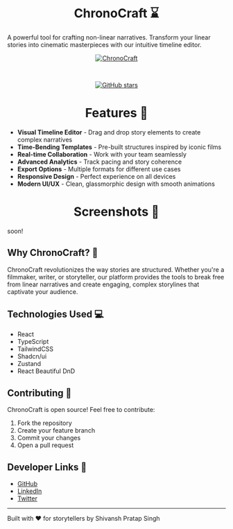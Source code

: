 <h1 align="center" id="title">ChronoCraft ⌛</h1>

A powerful tool for crafting non-linear narratives. Transform your linear stories into cinematic masterpieces with our intuitive timeline editor.


<div align="center">

[![ChronoCraft](https://img.shields.io/badge/Try-ChronoCraft-8b5cf6?style=for-the-badge)](https://chrono-craft-mu.vercel.app/)

<br>

[![GitHub stars](https://img.shields.io/github/stars/ShiiiivanshSingh/chronocraft?style=for-the-badge&color=purple)](https://github.com/ShiiiivanshSingh/chronocraft/stargazers)
</div>

<h1 align="center">Features 🚀</h1>

- **Visual Timeline Editor** - Drag and drop story elements to create complex narratives
- **Time-Bending Templates** - Pre-built structures inspired by iconic films
- **Real-time Collaboration** - Work with your team seamlessly
- **Advanced Analytics** - Track pacing and story coherence
- **Export Options** - Multiple formats for different use cases
- **Responsive Design** - Perfect experience on all devices
- **Modern UI/UX** - Clean, glassmorphic design with smooth animations

<h1 align="center">Screenshots 📸</h1>

soon!
<!--
<p align="center">
  <img src="https://github.com/user-attachments/assets/screenshot1.png">
  <br>
  <img src="https://github.com/user-attachments/assets/screenshot2.png">
  <br>
  <img src="https://github.com/user-attachments/assets/screenshot3.png">
</p>
-->


## Why ChronoCraft? 🤔

ChronoCraft revolutionizes the way stories are structured. Whether you're a filmmaker, writer, or storyteller, our platform provides the tools to break free from linear narratives and create engaging, complex storylines that captivate your audience.

## Technologies Used 💻

- React
- TypeScript
- TailwindCSS
- Shadcn/ui
- Zustand
- React Beautiful DnD

## Contributing 🤝

ChronoCraft is open source! Feel free to contribute:
1. Fork the repository
2. Create your feature branch
3. Commit your changes
4. Open a pull request

## Developer Links 🔗

- [GitHub](https://github.com/ShiiiivanshSingh)
- [LinkedIn](https://www.linkedin.com/in/shivansh-pratap-singh-23b3b92b1)
- [Twitter](https://x.com/de_mirage_fan)

---
Built with ♥️ for storytellers by Shivansh Pratap Singh

